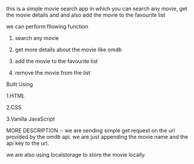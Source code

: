 this is a simple movie search app in which you can search any movie, get the movie details and and also add the movie to the favourite list

we can perform fllowing function

1. search any movie
 
2. get more details about the movie like omdb

3. add the movie to the favourite list

4. remove the movie from the list

Built Using

1.HTML

2.CSS

3.Vanilla JavaScript

MORE DESCRIPTION :- we are sending simple get request on the url provided by the omdb api.
we are just appending the movie name and the api key to the url. 

we are also using localstorage to store the movie locally.
